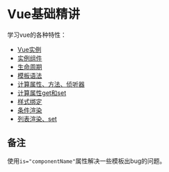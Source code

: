 # Vue基础精讲

学习vue的各种特性：

- [Vue实例](index.1.html)
- [实例组件](index.2.html)
- [生命周期](index.3.lifecycle.html)
- [模板语法](index.4.html)
- [计算属性、方法、侦听器](index.5.html)
- [计算属性get和set](index.6.html)
- [样式绑定](index.7.html)
- [条件渲染](index.8.html)
- [列表渲染、set](index.9.html)

## 备注

使用`is="componentName"`属性解决一些模板出bug的问题。